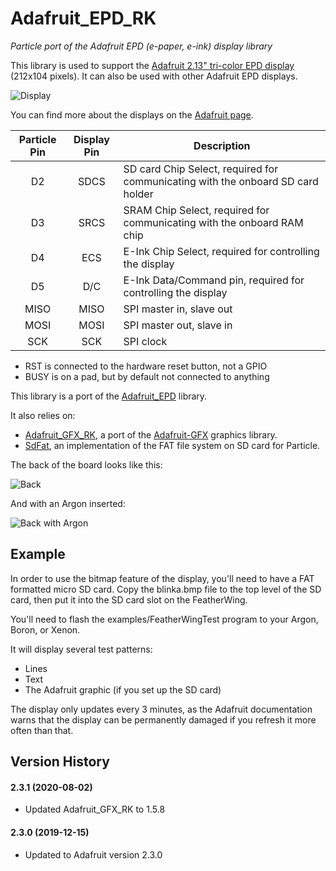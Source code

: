 # Adafruit\_EPD\_RK

*Particle port of the Adafruit EPD (e-paper, e-ink) display library*

This library is used to support the [Adafruit 2.13" tri-color EPD display](https://www.adafruit.com/product/4128) (212x104 pixels). It can also be used with other Adafruit EPD displays.

![Display](images/e-ink.jpg)

You can find more about the displays on the [Adafruit page](https://learn.adafruit.com/adafruit-eink-display-breakouts/overview).

| Particle Pin | Display Pin | Description |
| :---: | :---: | --- |
| D2 | SDCS | SD card Chip Select, required for communicating with the onboard SD card holder |
| D3 | SRCS | SRAM Chip Select, required for communicating with the onboard RAM chip |
| D4 | ECS | E-Ink Chip Select, required for controlling the display |
| D5 | D/C | E-Ink Data/Command pin, required for controlling the display |
| MISO | MISO | SPI master in, slave out | 
| MOSI | MOSI | SPI master out, slave in |
| SCK | SCK | SPI clock |

- RST is connected to the hardware reset button, not a GPIO
- BUSY is on a pad, but by default not connected to anything

This library is a port of the [Adafruit_EPD](https://github.com/adafruit/Adafruit_EPD) library.

It also relies on:

- [Adafruit\_GFX\_RK](https://github.com/rickkas7/Adafruit_GFX_RK), a port of the [Adafruit-GFX](https://github.com/adafruit/Adafruit-GFX-Library) graphics library.
- [SdFat](https://github.com/greiman/SdFat-Particle), an implementation of the FAT file system on SD card for Particle.

The back of the board looks like this:

![Back](images/e-ink-back.jpg)

And with an Argon inserted:

![Back with Argon](images/e-ink-argon.jpg)


## Example

In order to use the bitmap feature of the display, you'll need to have a FAT formatted micro SD card. Copy the blinka.bmp file to the top level of the SD card, then put it into the SD card slot on the FeatherWing.

You'll need to flash the examples/FeatherWingTest program to your Argon, Boron, or Xenon.

It will display several test patterns:

- Lines
- Text
- The Adafruit graphic (if you set up the SD card)

The display only updates every 3 minutes, as the Adafruit documentation warns that the display can be permanently damaged if you refresh it more often than that.

## Version History

#### 2.3.1 (2020-08-02)

- Updated Adafruit_GFX_RK to 1.5.8

#### 2.3.0 (2019-12-15)

- Updated to Adafruit version 2.3.0
